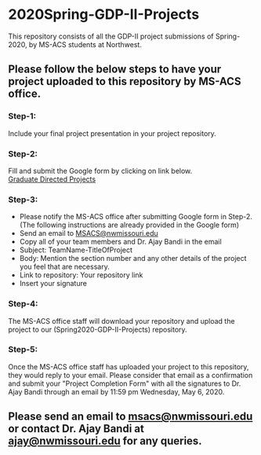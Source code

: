 # 2020Spring-GDP-II-Projects
This repository consists of all the GDP-II project submissions of Spring-2020, by MS-ACS students at Northwest.

## Please follow the below steps to have your project uploaded to this repository by MS-ACS office.  

### Step-1:
Include your final project presentation in your project repository.

### Step-2:
Fill and submit the Google form by clicking on link below.  
[Graduate Directed Projects](https://docs.google.com/forms/d/e/1FAIpQLSdh5fvaYHy0B5aS-x5pzRU_W5cOrrh01vXZE6FBt1A18e-9PA/viewform)

### Step-3:
* Please notify the MS-ACS office after submitting Google form in Step-2.
(The following instructions are already provided in the Google form)
* Send an email to MSACS@nwmissouri.edu
* Copy all of your team members and Dr. Ajay Bandi in the email
* Subject: TeamName-TitleOfProject
* Body: Mention the section number and any other details of the project you feel that are necessary.
* Link to repository: Your repository link
* Insert your signature

### Step-4:

The MS-ACS office staff will download your repository and upload the project to our (Spring2020-GDP-II-Projects) repository.

### Step-5:
Once the MS-ACS office staff has uploaded your project to this repository, they would reply to your email. Please consider that email as a confirmation and submit your "Project Completion Form" with all the signatures to Dr. Ajay Bandi through an email by 11:59 pm Wednesday, May 6, 2020.

## Please send an email to msacs@nwmissouri.edu or contact Dr. Ajay Bandi at ajay@nwmissouri.edu for any queries.
